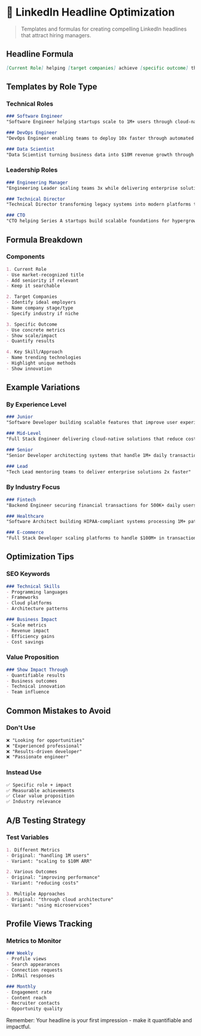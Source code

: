 # 🎯 LinkedIn Headline Optimization

> Templates and formulas for creating compelling LinkedIn headlines that attract hiring managers.

## Headline Formula
```markdown
[Current Role] helping [target companies] achieve [specific outcome] through [key skill/approach]
```

## Templates by Role Type

### Technical Roles
```markdown
### Software Engineer
"Software Engineer helping startups scale to 1M+ users through cloud-native architecture"

### DevOps Engineer
"DevOps Engineer enabling teams to deploy 10x faster through automated CI/CD pipelines"

### Data Scientist
"Data Scientist turning business data into $10M revenue growth through ML-driven insights"
```

### Leadership Roles
```markdown
### Engineering Manager
"Engineering Leader scaling teams 3x while delivering enterprise solutions that drive 40% growth"

### Technical Director
"Technical Director transforming legacy systems into modern platforms that scale to 10M+ users"

### CTO
"CTO helping Series A startups build scalable foundations for hypergrowth through modern tech"
```

## Formula Breakdown

### Components
```markdown
1. Current Role
- Use market-recognized title
- Add seniority if relevant
- Keep it searchable

2. Target Companies
- Identify ideal employers
- Name company stage/type
- Specify industry if niche

3. Specific Outcome
- Use concrete metrics
- Show scale/impact
- Quantify results

4. Key Skill/Approach
- Name trending technologies
- Highlight unique methods
- Show innovation
```

## Example Variations

### By Experience Level
```markdown
### Junior
"Software Developer building scalable features that improve user experience by 30%"

### Mid-Level
"Full Stack Engineer delivering cloud-native solutions that reduce costs by 40%"

### Senior
"Senior Developer architecting systems that handle 1M+ daily transactions"

### Lead
"Tech Lead mentoring teams to deliver enterprise solutions 2x faster"
```

### By Industry Focus
```markdown
### Fintech
"Backend Engineer securing financial transactions for 500K+ daily users"

### Healthcare
"Software Architect building HIPAA-compliant systems processing 1M+ patient records"

### E-commerce
"Full Stack Developer scaling platforms to handle $100M+ in transactions"
```

## Optimization Tips

### SEO Keywords
```markdown
### Technical Skills
- Programming languages
- Frameworks
- Cloud platforms
- Architecture patterns

### Business Impact
- Scale metrics
- Revenue impact
- Efficiency gains
- Cost savings
```

### Value Proposition
```markdown
### Show Impact Through
- Quantifiable results
- Business outcomes
- Technical innovation
- Team influence
```

## Common Mistakes to Avoid

### Don't Use
```markdown
❌ "Looking for opportunities"
❌ "Experienced professional"
❌ "Results-driven developer"
❌ "Passionate engineer"
```

### Instead Use
```markdown
✅ Specific role + impact
✅ Measurable achievements
✅ Clear value proposition
✅ Industry relevance
```

## A/B Testing Strategy

### Test Variables
```markdown
1. Different Metrics
- Original: "handling 1M users"
- Variant: "scaling to $10M ARR"

2. Various Outcomes
- Original: "improving performance"
- Variant: "reducing costs"

3. Multiple Approaches
- Original: "through cloud architecture"
- Variant: "using microservices"
```

## Profile Views Tracking

### Metrics to Monitor
```markdown
### Weekly
- Profile views
- Search appearances
- Connection requests
- InMail responses

### Monthly
- Engagement rate
- Content reach
- Recruiter contacts
- Opportunity quality
```

Remember: Your headline is your first impression - make it quantifiable and impactful.
